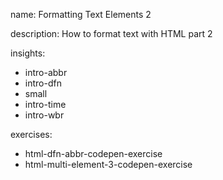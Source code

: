 name: Formatting Text Elements 2

description: How to format text with HTML part 2

insights:
  - intro-abbr
  - intro-dfn
  - small
  - intro-time
  - intro-wbr

exercises:
  - html-dfn-abbr-codepen-exercise
  - html-multi-element-3-codepen-exercise
